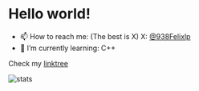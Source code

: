 # Hello world!

- 📫 How to reach me: (The best is X) X: [@938Felixlp](https://felix-lets-plays.de/Home/Twitter)
- 🌱 I’m currently learning: C++
<!-- - 🔭 I’m currently working on the ***beer*** application with [@CrazyBruce2206](https://github.com/CrazyBruce2206) -->

Check my [linktree](https://felix-lets-plays.de/home/linktree)
<!--
- 👯 I’m looking to collaborate on ...
- 🤔 I’m looking for help with ...
- 💬 Ask me about ...
- ⚡ Fun fact: ...
-->

![stats](https://github-readme-stats.vercel.app/api/top-langs/?username=felixlp938&theme=dark&layout=donut)
